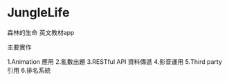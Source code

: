 # JungleLife
森林的生命 英文教材app


主要實作

1.Animation 應用
2.亂數出題
3.RESTful API 資料傳遞
4.影音運用 
5.Third party 引用
6.排名系統
